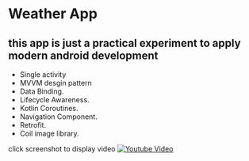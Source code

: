 # Weather App
## this app is just a practical experiment to apply modern android development

- Single activity
- MVVM desgin pattern
- Data Binding.
- Lifecycle Awareness.
- Kotlin Coroutines.
- Navigation Component.
- Retrofit.
- Coil image library.

click screenshot to display video
[![Youtube Video](https://i.suar.me/1Zvjd/m)](https://youtu.be/AeaI0uj-Kvc)



